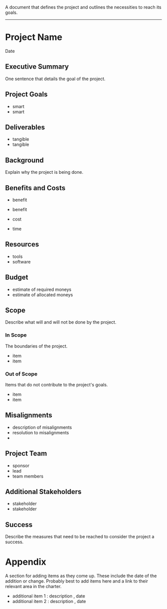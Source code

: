 
A document that defines the project and outlines the necessities to reach its goals.

---
# Project Name

Date

## Executive Summary

One sentence that details the goal of the project.

## Project Goals

- smart
- smart

## Deliverables

- tangible
- tangible

## Background

Explain why the project is being done.

## Benefits and Costs

- benefit
- benefit

- cost
- time

## Resources

- tools
- software

## Budget

- estimate of required moneys
- estimate of allocated moneys

## Scope

Describe what will and will not be done by the project.
### In Scope

The boundaries of the project.

- item
- item
### Out of Scope

Items that do not contribute to the project's goals.

- item
- item

## Misalignments

- description of misalignments
- resolution to misalignments
-
## Project Team

- sponsor
- lead
- team members

## Additional Stakeholders

- stakeholder
- stakeholder

## Success

Describe the measures that need to be reached to consider the project a success.

# Appendix

A section for adding items as they come up. These include the date of the addition or change. Probably best to add items here and a link to their relevant area in the charter.

- additional item 1 : description , date
- additional item 2 : description , date
